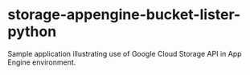 storage-appengine-bucket-lister-python
======================================

Sample application illustrating use of Google Cloud Storage API in App Engine environment.